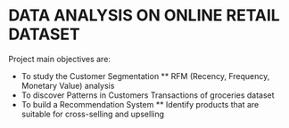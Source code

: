 # DATA ANALYSIS ON ONLINE RETAIL DATASET


Project main objectives are:

* To study the Customer Segmentation 
** RFM (Recency, Frequency, Monetary Value) analysis
* To discover Patterns in Customers Transactions of groceries dataset
* To build a Recommendation System 
** Identify products that are suitable for cross-selling and upselling

